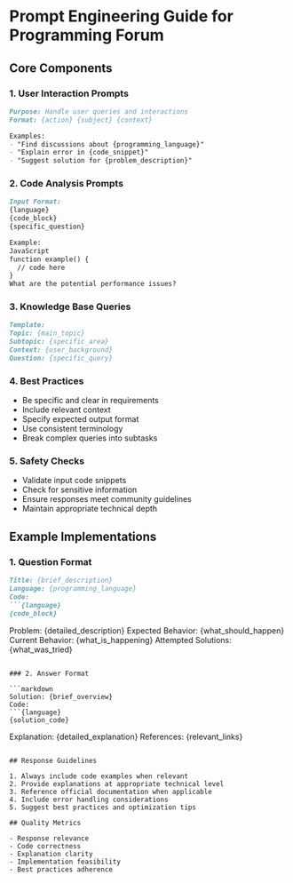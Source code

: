 
# Prompt Engineering Guide for Programming Forum

## Core Components

### 1. User Interaction Prompts

```markdown
Purpose: Handle user queries and interactions
Format: {action} {subject} {context}

Examples:
- "Find discussions about {programming_language}"
- "Explain error in {code_snippet}"
- "Suggest solution for {problem_description}"
```

### 2. Code Analysis Prompts

```markdown
Input Format:
{language}
{code_block}
{specific_question}

Example:
JavaScript
function example() {
  // code here
}
What are the potential performance issues?
```

### 3. Knowledge Base Queries

```markdown
Template:
Topic: {main_topic}
Subtopic: {specific_area}
Context: {user_background}
Question: {specific_query}
```

### 4. Best Practices

- Be specific and clear in requirements
- Include relevant context
- Specify expected output format
- Use consistent terminology
- Break complex queries into subtasks

### 5. Safety Checks

- Validate input code snippets
- Check for sensitive information
- Ensure responses meet community guidelines
- Maintain appropriate technical depth

## Example Implementations

### 1. Question Format

```markdown
Title: {brief_description}
Language: {programming_language}
Code:
```{language}
{code_block}
```
Problem: {detailed_description}
Expected Behavior: {what_should_happen}
Current Behavior: {what_is_happening}
Attempted Solutions: {what_was_tried}
```

### 2. Answer Format

```markdown
Solution: {brief_overview}
Code:
```{language}
{solution_code}
```
Explanation: {detailed_explanation}
References: {relevant_links}
```

## Response Guidelines

1. Always include code examples when relevant
2. Provide explanations at appropriate technical level
3. Reference official documentation when applicable
4. Include error handling considerations
5. Suggest best practices and optimization tips

## Quality Metrics

- Response relevance
- Code correctness
- Explanation clarity
- Implementation feasibility
- Best practices adherence
